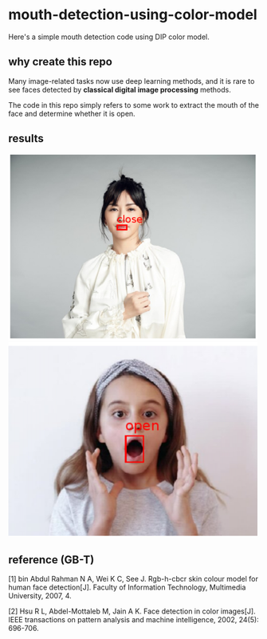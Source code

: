 # mouth-detection-using-color-model
Here's a simple mouth detection code using DIP color model.

## why create this repo
Many image-related tasks now use deep learning methods, and it is rare to see faces detected by **classical digital image processing** methods. 

The code in this repo simply refers to some work to extract the mouth of the face and determine whether it is open.
## results
<img src="picture4readme/eg1.png" width = "500px">

<img src="picture4readme/eg3.png" width = "500px">

## reference (GB-T)
[1] bin Abdul Rahman N A, Wei K C, See J. Rgb-h-cbcr skin colour model for human face detection[J]. Faculty of Information Technology, Multimedia University, 2007, 4.

[2] Hsu R L, Abdel-Mottaleb M, Jain A K. Face detection in color images[J]. IEEE transactions on pattern analysis and machine intelligence, 2002, 24(5): 696-706.
